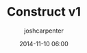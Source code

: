 ---
title: Construct v1
date: 2014-11-10 06:00
template: project.jade
link: --
source: --
splash: project-splash.jpg
thumb: project-thumb.png
tools:
  [
    {
      "name": "Three.js",
      "url": "http://threejs.org/"
    },
    {
      "name": "Cinema 4D",
      "url": "http://www.maxon.net/"
    }
  ]
creators:
  [
    {
      "name": "Josh Carpenter",
      "twitter": "joshcarpenter"
    }
  ]
intro: The first version of MozVR's home page, built with Cinema 4D, Illustrator, and Three.js.
author: joshcarpenter
---